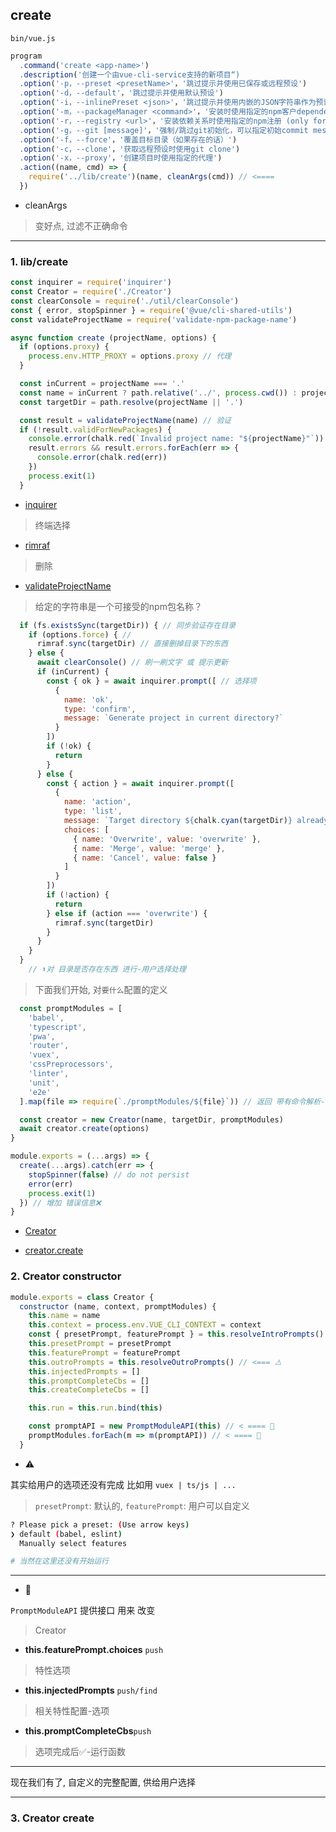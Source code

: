 ## create

`bin/vue.js`

``` js
program
  .command('create <app-name>')
  .description('创建一个由vue-cli-service支持的新项目“)
  .option('-p，--preset <presetName>'，'跳过提示并使用已保存或远程预设')
  .option('-d，--default'，'跳过提示并使用默认预设')
  .option('-i，--inlinePreset <json>'，'跳过提示并使用内嵌的JSON字符串作为预设')
  .option('-m，--packageManager <command>'，'安装时使用指定的npm客户dependencies')
  .option('-r，--registry <url>'，'安装依赖关系时使用指定的npm注册 (only for npm)')
  .option('-g，--git [message]'，'强制/跳过git初始化，可以指定初始commit message')
  .option('-f，--force'，'覆盖目标目录（如果存在的话）')
  .option('-c，--clone'，'获取远程预设时使用git clone')
  .option('-x，--proxy'，'创建项目时使用指定的代理')
  .action((name, cmd) => {
    require('../lib/create')(name, cleanArgs(cmd)) // <====
  })
```

- cleanArgs 

> 变好点, 过滤不正确命令

---

### 1. lib/create

``` js
const inquirer = require('inquirer')
const Creator = require('./Creator')
const clearConsole = require('./util/clearConsole')
const { error, stopSpinner } = require('@vue/cli-shared-utils')
const validateProjectName = require('validate-npm-package-name')

async function create (projectName, options) {
  if (options.proxy) {
    process.env.HTTP_PROXY = options.proxy // 代理
  }

  const inCurrent = projectName === '.'
  const name = inCurrent ? path.relative('../', process.cwd()) : projectName // 命令目录作为项目路径, 如果 '.'
  const targetDir = path.resolve(projectName || '.')

  const result = validateProjectName(name) // 验证
  if (!result.validForNewPackages) {
    console.error(chalk.red(`Invalid project name: "${projectName}"`))
    result.errors && result.errors.forEach(err => {
      console.error(chalk.red(err))
    })
    process.exit(1)
  }

```

- [inquirer](https://github.com/SBoudrias/Inquirer.js#examples)

> 终端选择

- [rimraf](https://github.com/isaacs/rimraf)

> 删除

- [validateProjectName](https://github.com/npm/validate-npm-package-name)

> 给定的字符串是一个可接受的npm包名称？

``` js
  if (fs.existsSync(targetDir)) { // 同步验证存在目录
    if (options.force) { // 
      rimraf.sync(targetDir) // 直接删掉目录下的东西
    } else {
      await clearConsole() // 刷一刷文字 或 提示更新
      if (inCurrent) {
        const { ok } = await inquirer.prompt([ // 选择项
          {
            name: 'ok',
            type: 'confirm',
            message: `Generate project in current directory?`
          }
        ])
        if (!ok) {
          return
        }
      } else {
        const { action } = await inquirer.prompt([
          {
            name: 'action',
            type: 'list',
            message: `Target directory ${chalk.cyan(targetDir)} already exists. Pick an action:`,
            choices: [
              { name: 'Overwrite', value: 'overwrite' },
              { name: 'Merge', value: 'merge' },
              { name: 'Cancel', value: false }
            ]
          }
        ])
        if (!action) {
          return
        } else if (action === 'overwrite') {
          rimraf.sync(targetDir)
        }
      }
    }
  }
    // ⬆️对 目录是否存在东西 进行-用户选择处理

```

> 下面我们开始, 对`要什么`配置的定义

``` js
  const promptModules = [
    'babel',
    'typescript',
    'pwa',
    'router',
    'vuex',
    'cssPreprocessors',
    'linter',
    'unit',
    'e2e'
  ].map(file => require(`./promptModules/${file}`)) // 返回 带有命令解析-参数 的函数 (cli) =>{}

  const creator = new Creator(name, targetDir, promptModules)
  await creator.create(options)
}

```


``` js
module.exports = (...args) => {
  create(...args).catch(err => {
    stopSpinner(false) // do not persist
    error(err)
    process.exit(1)
  }) // 增加 错误信息❌
}

```


- [Creator]()

- [creator.create]()

### 2. Creator constructor

``` js
module.exports = class Creator {
  constructor (name, context, promptModules) {
    this.name = name
    this.context = process.env.VUE_CLI_CONTEXT = context
    const { presetPrompt, featurePrompt } = this.resolveIntroPrompts() // <==== ⚠️
    this.presetPrompt = presetPrompt
    this.featurePrompt = featurePrompt
    this.outroPrompts = this.resolveOutroPrompts() // <=== ⚠️
    this.injectedPrompts = []
    this.promptCompleteCbs = []
    this.createCompleteCbs = []

    this.run = this.run.bind(this)

    const promptAPI = new PromptModuleAPI(this) // < ==== 🧠
    promptModules.forEach(m => m(promptAPI)) // < ==== 🧠
  }
```

- ⚠️ 

其实给用户的选项还没有完成 比如用 `vuex | ts/js | ...`

> `presetPrompt`: 默认的, `featurePrompt`: 用户可以自定义

``` bash
? Please pick a preset: (Use arrow keys)
❯ default (babel, eslint) 
  Manually select features 

# 当然在这里还没有开始运行
```



---

- 🧠 

`PromptModuleAPI` 提供接口 用来 改变 

> Creator

- **this.featurePrompt.choices** `push` 

> 特性选项

- **this.injectedPrompts** `push/find`

> 相关特性配置-选项

- **this.promptCompleteCbs**`push`

> 选项完成后✅-运行函数

---

现在我们有了, 自定义的完整配置, 供给用户选择

---

### 3. Creator create